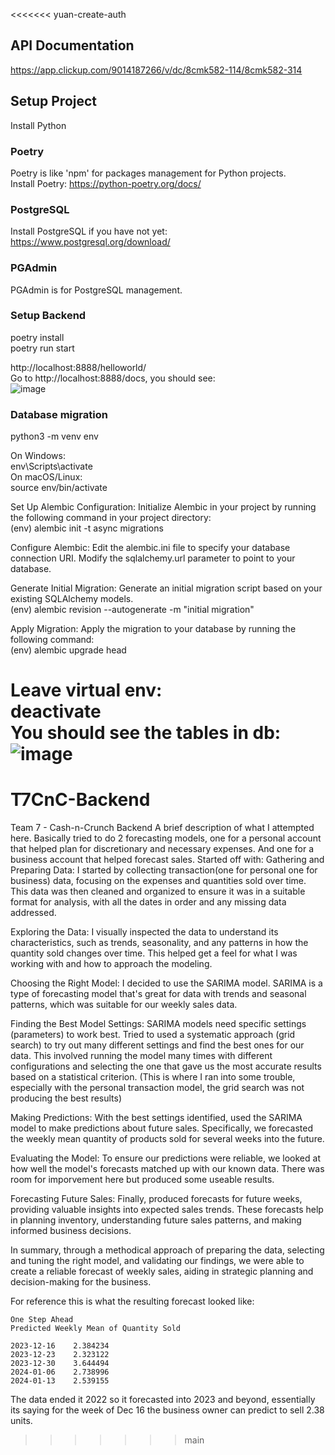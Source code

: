 <<<<<<< yuan-create-auth
## API Documentation    
https://app.clickup.com/9014187266/v/dc/8cmk582-114/8cmk582-314  



## Setup Project
Install Python  

### Poetry  
Poetry is like 'npm' for packages management for Python projects.  
Install Poetry: https://python-poetry.org/docs/  

### PostgreSQL
Install PostgreSQL if you have not yet: https://www.postgresql.org/download/  

### PGAdmin  
PGAdmin is for PostgreSQL management.  

### Setup Backend
poetry install  
poetry run start  

http://localhost:8888/helloworld/  
Go to http://localhost:8888/docs, you should see:  
![image](https://github.com/ScottsGit/T7CnC-Backend/assets/17536863/221d30d1-0c4f-4ea8-98e1-8168be13444b)  

### Database migration  
python3 -m venv env  

On Windows:  
env\Scripts\activate  
On macOS/Linux:  
source env/bin/activate  

Set Up Alembic Configuration: Initialize Alembic in your project by running the following command in your project directory:  
(env) alembic init -t async migrations  

Configure Alembic: Edit the alembic.ini file to specify your database connection URI. Modify the sqlalchemy.url parameter to point to your database.  

Generate Initial Migration: Generate an initial migration script based on your existing SQLAlchemy models.  
(env) alembic revision --autogenerate -m "initial migration"   

Apply Migration: Apply the migration to your database by running the following command:  
(env) alembic upgrade head  

Leave virtual env:  
deactivate  
You should see the tables in db:
![image](https://github.com/ScottsGit/T7CnC-Backend/assets/17536863/e4b79a89-7b47-4809-9a70-16b4b92aeed2)
=======
# T7CnC-Backend
Team 7 - Cash-n-Crunch Backend
A brief description of what I attempted here. Basically tried to do 2 forecasting models, one for a personal account that helped plan for 
discretionary and necessary expenses. And one for a business account that helped forecast sales.
Started off with:
Gathering and Preparing Data: I started by collecting transaction(one for personal one for business) data, focusing on the expenses and quantities sold over time. This data was then cleaned and organized to ensure it was in a suitable format for analysis, with all the dates in order and any missing data addressed.

Exploring the Data: I visually inspected the data to understand its characteristics, such as trends, seasonality, and any patterns in how the quantity sold changes over time. This helped get a feel for what I was working with and how to approach the modeling.

Choosing the Right Model: I decided to use the SARIMA model. SARIMA is a type of forecasting model that's great for data with trends and seasonal patterns, which was suitable for our weekly sales data.

Finding the Best Model Settings: SARIMA models need specific settings (parameters) to work best. Tried to used a systematic approach (grid search) to try out many different settings and find the best ones for our data. This involved running the model many times with different configurations and selecting the one that gave us the most accurate results based on a statistical criterion. (This is where I ran into some trouble, especially with the personal transaction model, the grid search was not producing the best results)

Making Predictions: With the best settings identified, used the SARIMA model to make predictions about future sales. Specifically, we forecasted the weekly mean quantity of products sold for several weeks into the future.

Evaluating the Model: To ensure our predictions were reliable, we looked at how well the model's forecasts matched up with our known data. There was room for imporvement here but produced some useable results.

Forecasting Future Sales: Finally, produced forecasts for future weeks, providing valuable insights into expected sales trends. These forecasts help in planning inventory, understanding future sales patterns, and making informed business decisions.

In summary, through a methodical approach of preparing the data, selecting and tuning the right model, and validating our findings, we were able to create a reliable forecast of weekly sales, aiding in strategic planning and decision-making for the business.

For reference this is what the resulting forecast looked like:
    
    One Step Ahead
    Predicted Weekly Mean of Quantity Sold
  
    2023-12-16    2.384234
    2023-12-23    2.323122
    2023-12-30    3.644494
    2024-01-06    2.738996
    2024-01-13    2.539155

The data ended it 2022 so it forecasted into 2023 and beyond, essentially its saying for the week of Dec 16 the business owner can predict to sell 2.38 units.
>>>>>>> main


